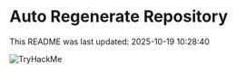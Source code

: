 # Auto Regenerate Repository

This README was last updated: 2025-10-19 10:28:40

 ![TryHackMe](https://tryhackme.com/badge/533634)